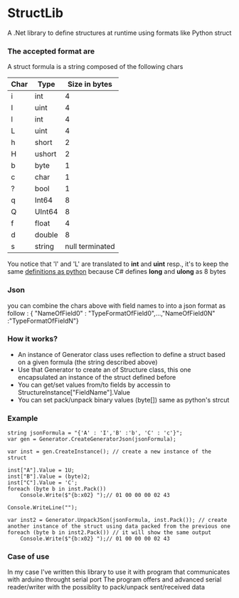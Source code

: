 # StructLib
A .Net library to define structures at runtime using formats like Python struct

### The accepted format are
A struct formula is a string composed of the following chars

| Char | Type | Size in bytes   |
------|------|-------|
| i | int   | 4                 |
| I | uint  | 4                 |
| l | int   | 4                 |
| L | uint  | 4                 |
| h | short | 2                 |
| H | ushort| 2                 |
| b | byte  | 1                 |
| c | char  | 1                 |
| ? | bool  | 1                 |
| q | Int64 | 8                 |
| Q | UInt64| 8                 |
| f | float | 4                 |
| d | double| 8                 |
| s | string| null terminated   |

You notice that 'l' and 'L' are translated to **int** and **uint** resp., it's to keep the same [definitions as python][format-characters] because C# defines **long** and **ulong** as 8 bytes

[format-characters]:https://docs.python.org/2/library/struct.html#format-characters

### Json
you can combine the chars above with field names to into a json format as follow : 
{ "NameOfField0" : "TypeFormatOfField0",...,"NameOfField0N" :"TypeFormatOfFieldN"}

### How it works?
* An instance of Generator class uses reflection to define a struct based on a given formula (the string described above)
* Use that Generator to create an of Structure class, this one encapsulated an instance of the struct defined before
* You can get/set values from/to fields by accessin to StructureInstance["FieldName"].Value
* You can set pack/unpack binary values (byte[]) same as python's strcut

### Example
```
string jsonFormula = "{'A' : 'I','B' :'b', 'C' : 'c'}";
var gen = Generator.CreateGeneratorJson(jsonFormula);

var inst = gen.CreateInstance(); // create a new instance of the struct

inst["A"].Value = 1U;
inst["B"].Value = (byte)2;
inst["C"].Value = 'C';
foreach (byte b in inst.Pack())
    Console.Write($"{b:x02} ");// 01 00 00 00 02 43
    
Console.WriteLine("");

var inst2 = Generator.UnpackJSon(jsonFormula, inst.Pack()); // create another instance of the struct using data packed from the previous one
foreach (byte b in inst2.Pack()) // it will show the same output
    Console.Write($"{b:x02} ");// 01 00 00 00 02 43 
```

### Case of use
In my case I've written this library to use it with program that communicates with arduino throught serial port
The program offers and advanced serial reader/writer with the possiblity to pack/unpack sent/received data


